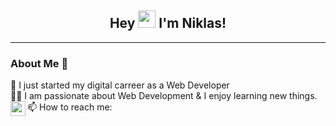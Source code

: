 <h2 align="center">
  Hey   <img src="https://media.giphy.com/media/hvRJCLFzcasrR4ia7z/giphy.gif" width="28"> I'm Niklas!

</h2>
<hr>

### About Me 🚀
🌱 I just started my digital carreer as a Web Developer </br>
👨‍💻  I am passionate about Web Development & I enjoy learning new things. </br>
📫 How to reach me: 
<a href="https://www.linkedin.com/in/niklas-h-a4672824a/">
  <img align="left" width="24px" src="https://cdn.jsdelivr.net/npm/simple-icons@v3/icons/linkedin.svg"  />
</a>








